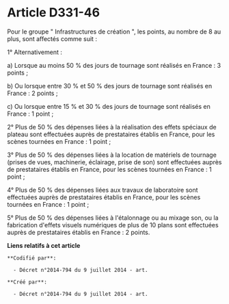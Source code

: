 # Article D331-46

Pour le groupe " Infrastructures de création ", les points, au nombre de 8 au plus, sont affectés comme suit : 

1° Alternativement : 

a) Lorsque au moins 50 % des jours de tournage sont réalisés en France : 3 points ; 

b) Ou lorsque entre 30 % et 50 % des jours de tournage sont réalisés en France : 2 points ; 

c) Ou lorsque entre 15 % et 30 % des jours de tournage sont réalisés en France : 1 point ; 

2° Plus de 50 % des dépenses liées à la réalisation des effets spéciaux de plateau sont effectuées auprès de prestataires
établis en France, pour les scènes tournées en France : 1 point ; 

3° Plus de 50 % des dépenses liées à la location de matériels de tournage (prises de vues, machinerie, éclairage, prise de
son) sont effectuées auprès de prestataires établis en France, pour les scènes tournées en France : 1 point ; 

4° Plus de 50 % des dépenses liées aux travaux de laboratoire sont effectuées auprès de prestataires établis en France, pour
les scènes tournées en France : 1 point ; 

5° Plus de 50 % des dépenses liées à l'étalonnage ou au mixage son, ou la fabrication d'effets visuels numériques de plus de
10 plans sont effectuées auprès de prestataires établis en France : 2 points.

**Liens relatifs à cet article**

	**Codifié par**:

	  - Décret n°2014-794 du 9 juillet 2014 - art.

	**Créé par**:

	  - Décret n°2014-794 du 9 juillet 2014 - art.
